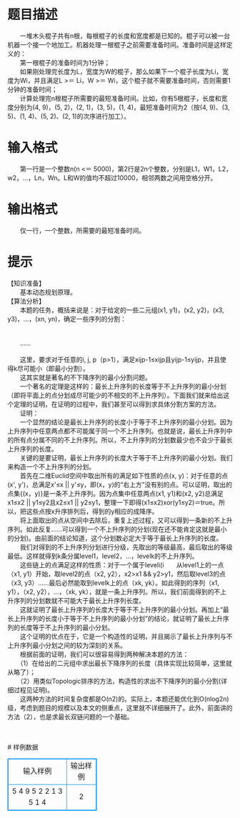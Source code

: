 # 

 
 # 题目描述 
<p>
　　一堆木头棍子共有n根，每根棍子的长度和宽度都是已知的。棍子可以被一台机器一个接一个地加工。机器处理一根棍子之前需要准备时间。准备时间是这样定义的：<br>　　第一根棍子的准备时间为1分钟；<br>　　如果刚处理完长度为L，宽度为W的棍子，那么如果下一个棍子长度为Li，宽度为Wi，并且满足L >＝ Li，W >＝ Wi，这个棍子就不需要准备时间，否则需要1分钟的准备时间；<br>　　计算处理完n根棍子所需要的最短准备时间。比如，你有5根棍子，长度和宽度分别为(4, 9)，(5, 2)，(2, 1)，(3, 5)，(1, 4)，最短准备时间为2（按(4, 9)、(3, 5)、(1, 4)、(5, 2)、(2, 1)的次序进行加工）。<br></p> 

 
 # 输入格式 
<p>
　　第一行是一个整数n(n <＝ 5000)，第2行是2n个整数，分别是L1，W1，L2，w2，…，Ln，Wn。L和W的值均不超过10000，相邻两数之间用空格分开。</p> 

 
 # 输出格式 
<p>
　　仅一行，一个整数，所需要的最短准备时间。</p> 

 
 # 提示 
<p>
【知识准备】<br>　　基本动态规划原理。<br>【算法分析】<br>　　本题的任务，概括来说是：对于给定的一些二元组(x1, y1)，(x2, y2)，(x3, y3)，…，(xn, yn)，确定一些序列的分割：<br>	 <br>	 <br>　　……<br>	 <br>　　这里，要求对于任意的i, j, p（p>1），满足xijp-1≤xijp且yijp-1≤yijp，并且使得k尽可能小（即最小分割）。<br>　　这其实就是著名的不下降序列的最小分割问题。<br>　　一个著名的定理是这样的：最长上升序列的长度等于不上升序列的最小分划（即将平面上的点分划成尽可能少的不相交的不上升序列）。下面我们就来给出这个定理的证明，在证明的过程中，我们甚至可以得到求具体分割方案的方法。<br>　　证明：<br>　　一个显然的结论是最长上升序列的长度小于等于不上升序列的最小分划。因为上升序列中任意两点都不可能属于同一个不上升序列。也就是说，最长上升序列中的所有点分属不同的不上升序列。所以，不上升序列的分划数最少也不会少于最长上升序列的长度。<br>　　关键的是要证明，最长上升序列的长度大于等于不上升序列的最小分划。我们来构造一个不上升序列的分划。<br>　　首先在二维Euclid空间中取出所有的满足如下性质的点(x, y)：对于任意的点(x', y')，总满足x'≤x || y'≤y，即(x，y)的“右上方”没有别的点。可以证明，取出的点集{(x，y)}是一条不上升序列。因为点集中任意两点(x1, y1)和(x2, y2)总满足x1≤x2 || y1≤y2且x2≤x1 || y2≤y1，整理一下即得(x1≤x2)xor(y1≤y2)＝true。所以，把这些点按x升序排列后，得到的y相应的成降序。<br>　　将上面取出的点从空间中去除后，重复上述过程，又可以得到一条新的不上升序列。如此反复……可以得到一个不上升序列的分划(现在还不能肯定这就是最小的分划)。由前面的结论知道，这个分划数必定大于等于最长上升序列的长度。<br>　　我们对得到的不上升序列分划进行分级，先取出的等级最高，最后取出的等级最低。这样就得到k条分属level1，level2，…，levelk的不上升序列。<br>　　这些链上的点满足这样的性质：对于一个属于leveli(i<k)链上的点(x, y)，必然存在一个属于leveli+1的点(x', y')，使得x<x' && y<y'。否则(x, y)在取leveli+l链时就会被取走，不应属于leveli。<br>　　从level1上的一点（x1, y1）开始，取level2的点（x2, y2），x2>x1 && y2>y1，然后取level3的点（x3, y3）……最后必然能取到levelk上的点（xk, yk）。如此得到的序列（x1, y1），（x2, y2），…，（xk, yk），就是一条上升序列。所以，我们前面得到的不上升序列的分划数就不可能大于最长上升序列长度。<br>　　这就证明了最长上升序列的长度大于等于不上升序列的最小分划。再加上“最长上升序列的长度小于等于不上升序列的最小分划”的结论，就证明了最长上升序列的长度等于不上升序列的最小分划。<br>　　这个证明的优点在于，它是一个构造性的证明，并且揭示了最长上升序列与不上升序列最小分划之间的较为深刻的关系。<br>　　根据前面的证明，我们可以很容易得到两种解决本题的方法：<br>　　（1）在给出的二元组中求出最长下降序列的长度（具体实现比较简单，这里就从略了）；<br>　　（2）用类似Topologic排序的方法，构造性的求出不下降序列的最小分割(详细过程见证明)。<br>　　这两种方法的时间复杂度都是O(n2)的。实际上，本题还能优化到O(nlog2n)级，考虑到题目的规模以及本文的侧重点，这里就不详细展开了。此外，前面讲的方法（2），也是求最长双链问题的一个基础。<br><br><br></p> 
# 样例数据
<style>
        table,table tr th, table tr td { border:1px solid #0094ff; }
        table { width: 200px; min-height: 25px; line-height: 25px; text-align: center; border-collapse: collapse;}   
    </style>
<table>
	<tr>
		<td>输入样例</td>
		<td>输出样例</td>
	</tr>
<tr><td>5								
4 9 5 2 2 1 3 5 1 4
</td><td>2</td></tr></table>
